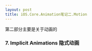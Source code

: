 ```yaml
---
layout: post
title: iOS.Core.Animation笔记二.Motion
---
```


第二部分主要是关于动画的

### 7. Implicit Animations 隐式动画